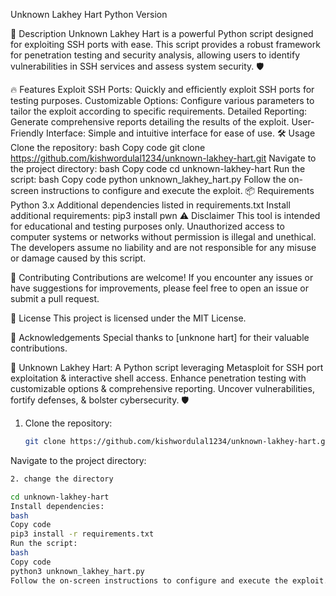 Unknown Lakhey Hart
Python Version

🚀 Description
Unknown Lakhey Hart is a powerful Python script designed for exploiting SSH ports with ease. This script provides a robust framework for penetration testing and security analysis, allowing users to identify vulnerabilities in SSH services and assess system security. 🛡️

🔥 Features
Exploit SSH Ports: Quickly and efficiently exploit SSH ports for testing purposes.
Customizable Options: Configure various parameters to tailor the exploit according to specific requirements.
Detailed Reporting: Generate comprehensive reports detailing the results of the exploit.
User-Friendly Interface: Simple and intuitive interface for ease of use.
🛠️ Usage
Clone the repository:
bash
Copy code
git clone https://github.com/kishwordulal1234/unknown-lakhey-hart.git
Navigate to the project directory:
bash
Copy code
cd unknown-lakhey-hart
Run the script:
bash
Copy code
python unknown_lakhey_hart.py
Follow the on-screen instructions to configure and execute the exploit.
📦 Requirements
Python 3.x
Additional dependencies listed in requirements.txt
Install additional requirements: pip3 install pwn
⚠️ Disclaimer
This tool is intended for educational and testing purposes only. Unauthorized access to computer systems or networks without permission is illegal and unethical. The developers assume no liability and are not responsible for any misuse or damage caused by this script.

🤝 Contributing
Contributions are welcome! If you encounter any issues or have suggestions for improvements, please feel free to open an issue or submit a pull request.

📜 License
This project is licensed under the MIT License.

🙏 Acknowledgements
Special thanks to [unknone hart] for their valuable contributions.

👹 Unknown Lakhey Hart: A Python script leveraging Metasploit for SSH port exploitation & interactive shell access. Enhance penetration testing with customizable options & comprehensive reporting. Uncover vulnerabilities, fortify defenses, & bolster cybersecurity. 🛡️


1. Clone the repository:
   ```bash
   git clone https://github.com/kishwordulal1234/unknown-lakhey-hart.git
Navigate to the project directory:
```bash
2. change the directory 

cd unknown-lakhey-hart
Install dependencies:
bash
Copy code
pip3 install -r requirements.txt
Run the script:
bash
Copy code
python3 unknown_lakhey_hart.py
Follow the on-screen instructions to configure and execute the exploit.
